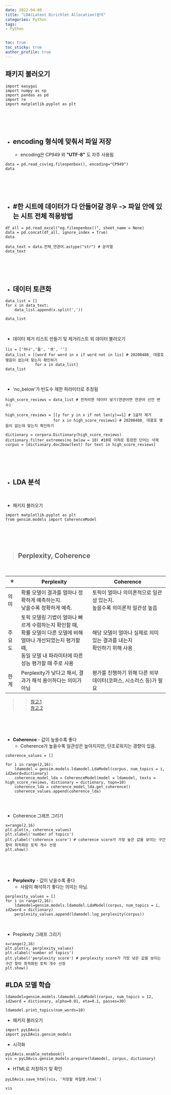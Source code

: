 ```yaml
---
date: 2022-04-08
title: "LDA(Latent Dirichlet Allocation)분석"
categories: Python
tags: 
- Python


toc: true  
toc_sticky: true 
author_profile: true
---
```


## 패키지 불러오기
```
import easygui
import numpy as np
import pandas as pd
import re
import matplotlib.pyplot as plt
```
<br><br><br>

* ## encoding 형식에 맞춰서 파일 저장
  - encoding은 CP949 외 __"UTF-8"__ 도 자주 사용됨
```
data = pd.read_csv(eg.fileopenbox(), encoding="CP949")
data
```
<br><br><br>


* ## #한 시트에 데이터가 다 안들어갈 경우 -> 파일 안에 있는 시트 전체 적용방법
```
df_all = pd.read_excel("eg.fileopenbox()", sheet_name = None)
data = pd.concat(df_all, ignore_index = True)
data
```

```
data_text = data.전체_연관어.astype("str") # 문자열
data_text
```
<br><br><br>

* ## 데이터 토큰화
```
data_list = []
for x in data_text:
    data_list.append(x.split(','))

data_list    
```
<br>

  - 데이터 제거 리스트 만들기 및 제거리스트 외 데이터 불러오기
```
lis = ['하나','둘', '셋', '']
data_list = [[word for word in x if word not in lis] # 20200408_ 대괄호 맺음이 없는데 맞는지 확인하기
             for x in data_list]
data_list
```
<br>

  - 'no_below'가 빈도수 제한 파라미터로 추정됨
```
high_score_reviews = data_list # 전처리한 데이터 넣기(연관어면 연관어 선언 변수)

high_score_reviews = [[y for y in x if not len(y)==1] # 1글자 제거
                     for x in high_score_reviews] # 20200408_ 대괄호 맺음이 없는데 맞는지 확인하기

dictionary = corpora.Dictionary(high_score_reviews)
dictionary.filter_extremes(no_below = 10) #10회 이하로 등장한 단어는 삭제 
corpus = [dictionary.doc2bow(text) for text in high_score_reviews]
```
<br><br><br>

* ## LDA 분석
<br>

- 패키지 불러오기
```
import matplotlib.pyplot as plt
from gensim.models import CoherenceModel
```
<br><br><br>

> ## Perplexity, Coherence
<br>

⭐ |Perplexity | Coherence
---------|----------|---------
 의미 | 확률 모델이 결과를 얼마나 정확하게 예측하는지.<br> 낮을수록 정확하게 예측. | 토픽이 얼마나 의미론적으로 일관성 있는지. <br>높을수록 의미론적 일관성 높음
주요도 | 토픽 모델링 기법이 얼마나 빠르게 수렴하는지 확인할 때,<br> 확률 모델이 다른 모델에 비해 얼마나 개선되었는지 평가할 때,<br> 동일 모델 내 파라미터에 따른 성능 평가할 때 주로 사용| 해당 모델이 얼마나 실제로 의미있는 결과를 내는지<br> 확인하기 위해 사용 
한계 | Perplexity가 낮다고 해서, 결과가 해석 용이하다는 의미가 아님 | 평가를 진행하기 위해 다른 외부 데이터(코퍼스, 시소러스 등)가 필요

>> [참고.1](https://bab2min.tistory.com/587)<br>
>>[참고.2](https://coredottoday.github.io/2018/09/17/%EB%AA%A8%EB%8D%B8-%ED%8C%8C%EB%9D%BC%EB%AF%B8%ED%84%B0-%ED%8A%9C%EB%8B%9D/)

<br><br><br>

- **Coherence** - 값이 높을수록 좋다
    - Coherence가 높을수록 일관성은 높아지지만, 단조로워지는 경향이 있음.


```
coherence_values = []

for i in range(2,16):
    ldamodel = gensim.models.ldamodel.LdaModel(corpus, num_topics = i, id2word=dictionary)
    coherence_model_lda = CoherenceModel(model = ldamodel, texts = high_score_reviews, dictionary = dictionary, topn=10)
    coherence_lda = coherence_model_lda.get_coherence()
    coherence_values.append(coherence_lda)
    
```
<br>

- Coherence 그래프 그리기
```
x=range(2,16)    
plt.plot(x, coherence_values)
plt.xlabel('number of topics')
plt.ylabel('coherence score') # coherence score가 가장 높은 값을 보이는 구간 찾아 최적화된 토픽 개수 선정
plt.show()
```
<br><br><br>

- **Perplexity** - 값이 낮을수록 좋다
  - 사람이 해석하기 좋다는 의미는 아님.

```
perplexity_values = []
for i in range(2,16):
    ldamodel=gensim.models.ldamodel.LdaModel(corpus, num_topics = i, id2word = dictionary)
    perplexity_values.append(ldamodel.log_perplexity(corpus))
```
<br>

- Preplexity 그래프 그리기
```
x=range(2,16)
plt.plot(x, perplexity_values)
plt.xlabel('number of topics')
plt.ylabel('perplexity score') # perplexity score가 가장 낮은 값을 보이는 구간 찾아 최적화된 토픽 개수 선정
plt.show()
```

## #LDA 모델 학습

```
ldamodel=gensim.models.ldamodel.LdaModel(corpus, num_topics = 12, id2word = dictionary, alpha=0.01, eta=0.1, passes=30)

ldamodel.print_topics(num_words=10)
```
- 패키지 불러오기
```
import pyLDAvis
import pyLDAvis.gensim_models
```

- 시각화
```
pyLDAvis.enable_notebook()
vis = pyLDAvis.gensim_models.prepare(ldamodel, corpus, dictionary)
```
- HTML로 저장하기 및 확인

```
pyLDAvis.save_html(vis, '저장할 파일명.html')

vis
```